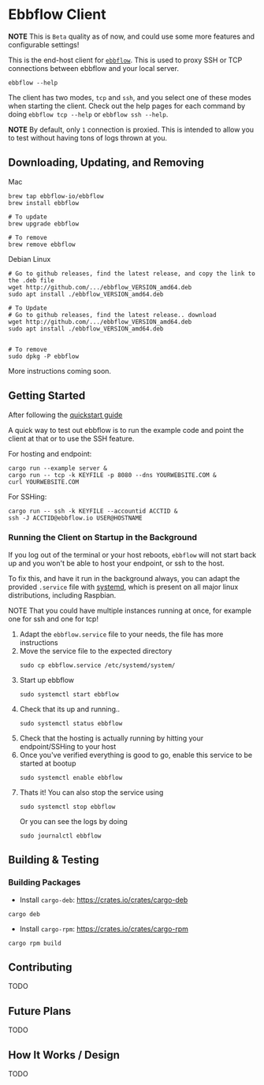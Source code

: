 # Ebbflow Client

**NOTE** This is `Beta` quality as of now, and could use some more features and configurable settings!

This is the end-host client for [`ebbflow`](https://ebbflow.io). This is used to proxy SSH or TCP connections between ebbflow and your local server.

```
ebbflow --help
```

The client has two modes, `tcp` and `ssh`, and you select one of these modes when starting the client. Check out the help pages for each command by doing `ebbflow tcp --help` or `ebbflow ssh --help`.

**NOTE** By default, only `1` connection is proxied. This is intended to allow you to test without having tons of logs thrown at you.

## Downloading, Updating, and Removing

Mac
```
brew tap ebbflow-io/ebbflow
brew install ebbflow

# To update
brew upgrade ebbflow

# To remove
brew remove ebbflow
```

Debian Linux
```
# Go to github releases, find the latest release, and copy the link to the .deb file
wget http://github.com/.../ebbflow_VERSION_amd64.deb
sudo apt install ./ebbflow_VERSION_amd64.deb

# To Update
# Go to github releases, find the latest release.. download
wget http://github.com/.../ebbflow_VERSION_amd64.deb
sudo apt install ./ebbflow_VERSION_amd64.deb


# To remove
sudo dpkg -P ebbflow
```

More instructions coming soon.

## Getting Started

After following the [quickstart guide](https://preview.ebbflow.io/quickstart)

A quick way to test out ebbflow is to run the example code and point the client at that or to use the SSH feature.

For hosting and endpoint:
```
cargo run --example server &
cargo run -- tcp -k KEYFILE -p 8080 --dns YOURWEBSITE.COM &
curl YOURWEBSITE.COM
```

For SSHing:
```
cargo run -- ssh -k KEYFILE --accountid ACCTID &
ssh -J ACCTID@ebbflow.io USER@HOSTNAME
```

### Running the Client on Startup in the Background
If you log out of the terminal or your host reboots, `ebbflow` will not start back up and you won't be able to host your endpoint, or ssh to the host.

To fix this, and have it run in the background always, you can adapt the provided `.service` file with [systemd](https://wiki.archlinux.org/index.php/Systemd), which is present on all major linux distributions, including Raspbian.

NOTE That you could have multiple instances running at once, for example one for ssh and one for tcp!

1. Adapt the `ebbflow.service` file to your needs, the file has more instructions
1. Move the service file to the expected directory
    ```
    sudo cp ebbflow.service /etc/systemd/system/
    ```
1. Start up ebbflow
    ```
    sudo systemctl start ebbflow
    ```
1. Check that its up and running..
    ```
    sudo systemctl status ebbflow
    ```
1. Check that the hosting is actually running by hitting your endpoint/SSHing to your host
1. Once you've verified everything is good to go, enable this service to be started at bootup
    ```
    sudo systemctl enable ebbflow
    ```
1. Thats it! You can also stop the service using
    ```
    sudo systemctl stop ebbflow
    ```
    Or you can see the logs by doing
    ```
    sudo journalctl ebbflow
    ```

## Building & Testing

### Building Packages
- Install `cargo-deb`: https://crates.io/crates/cargo-deb
```
cargo deb
```

- Install `cargo-rpm`: https://crates.io/crates/cargo-rpm
```
cargo rpm build
```

## Contributing

TODO

## Future Plans

TODO

## How It Works / Design

TODO
